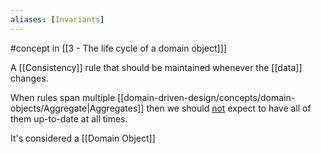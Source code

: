 ```yaml
---
aliases: [Invariants]
---
```


#concept in [[3 - The life cycle of a domain object]]]

A [[Consistency]] rule that should be maintained whenever the [[data]] changes.

When rules span multiple [[domain-driven-design/concepts/domain-objects/Aggregate|Aggregates]] then we should <u>not</u> expect to have all of them up-to-date at all times.

It's considered a [[Domain Object]]
